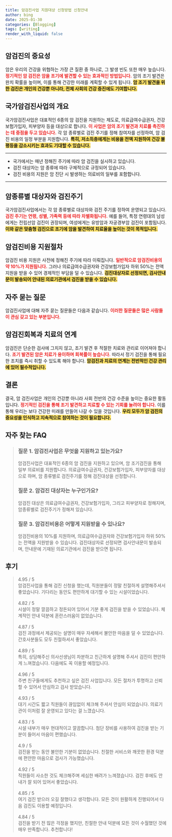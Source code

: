```yaml
---
title: 암검진사업 지원대상 신청방법 신청안내
author: bing
date: 2025-01-30
categories: [Blogging]
tags: [writing]
render_with_liquid: false
---
```



<h2 id='암검진의 중요성'>암검진의 중요성</h2>

<p>암은 우리의 건강을 위협하는 가장 큰 질환 중 하나로, 그 발생 빈도 또한 매우 높습니다. <b><span style="color: #ee2323;">정기적인 암 검진은 암을 조기에 발견할 수 있는 효과적인 방법입니다.</span></b> 암의 조기 발견은 완치 확률을 높이며, 이를 통해 건강한 미래를 계획할 수 있게 됩니다. <b><span style="background-color: #ffe066;">암 조기 발견을 위한 검진은 개인의 건강뿐 아니라, 전체 사회의 건강 증진에도 기여합니다.</span></b></p>

<h2 id='국가암검진사업의 개요'>국가암검진사업의 개요</h2>

<p>국가암검진사업은 대표적인 6종의 암 검진을 지원하는 제도로, 의료급여수급권자, 건강보험가입자, 피부양자 등을 대상으로 합니다. <b><span style="color: #ee2323;">이 사업은 암의 조기 발견과 치료를 촉진하는 데 중점을 두고 있습니다.</span></b> 각 암 종류별로 검진 주기를 정해 참여자를 선정하여, 암 검진 비용의 일정 부분을 지원합니다. <b><span style="background-color: #ffe066;">특히, 저소득층에게는 비용을 전액 지원하여 건강 불평등을 감소시키는 효과도 기대할 수 있습니다.</span></b></p>

<hr />

<ul>
    <li>국가에서는 매년 정해진 주기에 따라 암 검진을 실시하고 있습니다.</li>
    <li>검진 대상자는 암 종류에 따라 구체적으로 규정되어 있습니다.</li>
    <li>검진 비용의 지원은 암 진단 시 발생하는 의료비의 일부를 포함합니다.</li>
</ul>

<hr />

<h2 id='암종류별 대상자와 검진주기'>암종류별 대상자와 검진주기</h2>

<p>국가암검진사업에서는 각 암 종류별로 대상자와 검진 주기를 정하여 운영되고 있습니다. <b><span style="color: #ee2323;">검진 주기는 연령, 성별, 가족력 등에 따라 차별화됩니다.</span></b> 예를 들어, 특정 연령대의 남성에게는 전립선암 검진이 권장되며, 여성에게는 유방암과 자궁경부암 검진이 포함됩니다. <b><span style="background-color: #ffe066;">이와 같은 맞춤형 검진으로 조기에 암을 발견하여 치료율을 높이는 것이 목적입니다.</span></b></p>

<h2 id='암검진비용 지원절차'>암검진비용 지원절차</h2>

<p>암검진 비용 지원은 사전에 정해진 주기에 따라 이뤄집니다. <b><span style="color: #ee2323;">일반적으로 암검진비용의 약 10%가 지원됩니다.</span></b> 그러나 의료급여수급권자와 건강보험가입자 하위 50%는 전액 지원을 받을 수 있어 경제적인 부담을 덜 수 있습니다. <b><span style="background-color: #ffe066;">검진대상자로 선정되면, 검사안내문이 발송되어 안내된 의료기관에서 검진을 받을 수 있습니다.</span></b></p>

<h2 id='자주 묻는 질문'>자주 묻는 질문</h2>

<p>암검진사업에 대해 자주 묻는 질문들은 다음과 같습니다. <b><span style="color: #ee2323;">이러한 질문들은 많은 사람들이 관심 갖고 있는 부분입니다.</span></b></p>

<h2 id='암검진회복과 치료의 연계'>암검진회복과 치료의 연계</h2>

<p>암검진은 단순한 검사에 그치지 않고, 조기 발견 후 적절한 치료와 관리로 이어져야 합니다. <b><span style="color: #ee2323;">조기 발견된 암은 치료가 용이하며 회복률이 높습니다.</span></b> 따라서 정기 검진을 통해 필요한 조치를 즉시 취할 수 있도록 해야 합니다. <b><span style="background-color: #ffe066;">암검진과 치료의 연계는 전반적인 건강 관리에 있어 필수적입니다.</span></b></p>

<h2 id='결론'>결론</h2>

<p>결국, 암 검진사업은 개인의 건강뿐 아니라 사회 전반의 건강 수준을 높이는 중요한 활동입니다. <b><span style="color: #ee2323;">정기적인 검진을 통해 조기 발견하고 치료할 수 있는 기회를 늘려야 합니다.</span></b> 이를 통해 우리는 보다 건강한 미래를 만들어 나갈 수 있을 것입니다. <b><span style="background-color: #ffe066;">우리 모두가 암 검진의 중요성을 인식하고 지속적으로 참여하는 것이 필요합니다.</span></b></p>


<h2 id='자주_찾는_FAQ'>자주 찾는 FAQ</h2>
<div itemscope="" itemtype="https://schema.org/FAQPage"> 
<blockquote> 
<div itemscope="" itemprop="mainEntity" itemtype="https://schema.org/Question"> 
<h3 itemprop="name">질문 1. 암검진사업은 무엇을 지원하고 있는가요?</h3> 
<div itemscope="" itemprop="acceptedAnswer" itemtype="https://schema.org/Answer"> 
<span itemprop="text"> 
<p>암검진사업은 대표적인 6종의 암 검진을 지원하고 있으며, 암 조기검진을 통해 일부 의료비를 지원합니다. 의료급여수급권자, 건강보험가입자, 피부양자를 대상으로 하며, 암 종류별로 검진주기를 정해 검진대상을 선정합니다.</p> 
</span> 
</div> 
</div> 
<div itemscope="" itemprop="mainEntity" itemtype="https://schema.org/Question"> 
<h3 itemprop="name">질문 2. 암검진 대상자는 누구인가요?</h3> 
<div itemscope="" itemprop="acceptedAnswer" itemtype="https://schema.org/Answer"> 
<span itemprop="text"> 
<p>암검진 대상은 의료급여수급권자, 건강보험가입자, 그리고 피부양자로 정해지며, 암종류별로 검진주기가 정해져 있습니다.</p> 
</span> 
</div> 
</div> 
<div itemscope="" itemprop="mainEntity" itemtype="https://schema.org/Question"> 
<h3 itemprop="name">질문 3. 암검진비용은 어떻게 지원받을 수 있나요?</h3> 
<div itemscope="" itemprop="acceptedAnswer" itemtype="https://schema.org/Answer"> 
<span itemprop="text"> 
<p>암검진비용의 10%를 지원하며, 의료급여수급권자와 건강보험가입자 하위 50%는 전액을 지원받을 수 있습니다. 검진대상자로 선정되면 검사안내문이 발송되며, 안내문에 기재된 의료기관에서 검진을 받으면 됩니다.</p> 
</span> 
</div> 
</div> 
</blockquote> 
</div>
<h2 id='후기'>후기</h2>
<div itemscope itemtype="https://schema.org/Product">
  <blockquote>
  <div itemprop="review" itemscope itemtype="https://schema.org/Review">
      <div itemprop="reviewRating" itemscope itemtype="https://schema.org/Rating"> <span itemprop="ratingValue">4.95</span> / <span itemprop="bestRating">5</span> </div>
      <span itemprop="reviewBody">암검진사업을 통해 검진 신청을 했는데, 직원분들이 정말 친절하게 설명해주셔서 좋았습니다. 기다리는 동안도 편안하게 대기할 수 있는 시설이었습니다.</span>
  </div>
  <br>
  <div itemprop="review" itemscope itemtype="https://schema.org/Review">
      <div itemprop="reviewRating" itemscope itemtype="https://schema.org/Rating"> <span itemprop="ratingValue">4.82</span> / <span itemprop="bestRating">5</span> </div>
      <span itemprop="reviewBody">시설이 정말 깔끔하고 정돈되어 있어서 기분 좋게 검진을 받을 수 있었습니다. 체계적인 안내 덕분에 혼란스러움이 없었습니다.</span>
  </div>
  <br>
  <div itemprop="review" itemscope itemtype="https://schema.org/Review">
      <div itemprop="reviewRating" itemscope itemtype="https://schema.org/Rating"> <span itemprop="ratingValue">4.87</span> / <span itemprop="bestRating">5</span> </div>
      <span itemprop="reviewBody">검진 과정에서 제공되는 설명이 매우 자세해서 불안한 마음을 덜 수 있었습니다. 간호사분들도 모두 친절하셔서 좋았습니다.</span>
  </div>
  <br>
  <div itemprop="review" itemscope itemtype="https://schema.org/Review">
      <div itemprop="reviewRating" itemscope itemtype="https://schema.org/Rating"> <span itemprop="ratingValue">4.89</span> / <span itemprop="bestRating">5</span> </div>
      <span itemprop="reviewBody">특히, 상담해주신 의사선생님이 차분하고 친근하게 설명해 주셔서 검진이 편안하게 느껴졌습니다. 다음에도 꼭 이용할 예정입니다.</span>
  </div>
  <br>
  <div itemprop="review" itemscope itemtype="https://schema.org/Review">
      <div itemprop="reviewRating" itemscope itemtype="https://schema.org/Rating"> <span itemprop="ratingValue">4.96</span> / <span itemprop="bestRating">5</span> </div>
      <span itemprop="reviewBody">주변 친구들에게도 추천하고 싶은 검진 사업입니다. 모든 절차가 투명하고 신뢰할 수 있어서 안심하고 검사 받았습니다.</span>
  </div>
  <br>
  <div itemprop="review" itemscope itemtype="https://schema.org/Review">
      <div itemprop="reviewRating" itemscope itemtype="https://schema.org/Rating"> <span itemprop="ratingValue">4.93</span> / <span itemprop="bestRating">5</span> </div>
      <span itemprop="reviewBody">대기 시간도 짧고 직원들이 끊임없이 체크해 주셔서 안심이 되었습니다. 의료기관이 이처럼 잘 운영되고 있다는 걸 느꼈습니다.</span>
  </div>
  <br>
  <div itemprop="review" itemscope itemtype="https://schema.org/Review">
      <div itemprop="reviewRating" itemscope itemtype="https://schema.org/Rating"> <span itemprop="ratingValue">4.83</span> / <span itemprop="bestRating">5</span> </div>
      <span itemprop="reviewBody">시설 내부가 매우 현대적이고 깔끔합니다. 첨단 장비를 사용하여 검진을 받는 기분이 들어서 마음이 편했습니다.</span>
  </div>
  <br>
  <div itemprop="review" itemscope itemtype="https://schema.org/Review">
      <div itemprop="reviewRating" itemscope itemtype="https://schema.org/Rating"> <span itemprop="ratingValue">4.9</span> / <span itemprop="bestRating">5</span> </div>
      <span itemprop="reviewBody">검진을 받는 동안 불안한 기분이 없었습니다. 친절한 서비스와 깨끗한 환경 덕분에 편안한 마음으로 검사가 가능했습니다.</span>
  </div>
  <br>
  <div itemprop="review" itemscope itemtype="https://schema.org/Review">
      <div itemprop="reviewRating" itemscope itemtype="https://schema.org/Rating"> <span itemprop="ratingValue">4.92</span> / <span itemprop="bestRating">5</span> </div>
      <span itemprop="reviewBody">직원들이 사소한 것도 체크해주며 세심한 배려가 느껴졌습니다. 검진 후에도 안내가 잘 되어 있어서 좋았습니다.</span>
  </div>
  <br>
  <div itemprop="review" itemscope itemtype="https://schema.org/Review">
      <div itemprop="reviewRating" itemscope itemtype="https://schema.org/Rating"> <span itemprop="ratingValue">4.85</span> / <span itemprop="bestRating">5</span> </div>
      <span itemprop="reviewBody">여기 검진 받으러 오길 잘했다고 생각합니다. 모든 것이 원활하게 진행되어서 다음 검진도 이용할 예정입니다.</span>
  </div>
  <br>
  <div itemprop="review" itemscope itemtype="https://schema.org/Review">
      <div itemprop="reviewRating" itemscope itemtype="https://schema.org/Rating"> <span itemprop="ratingValue">4.84</span> / <span itemprop="bestRating">5</span> </div>
      <span itemprop="reviewBody">검진을 받기 전 많은 걱정을 했지만, 친절한 안내 덕분에 모든 것이 수월했던 것에 매우 만족합니다. 추천합니다!</span>
  </div>
  </blockquote>
</div>

